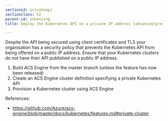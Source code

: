 ```yaml
---
sectionid: privateapi
sectionclass: h2
parent-id: enhancing
title: Deploy the Kubernetes API on a private IP address (advanced/preview)

---
```


Despite the API being secured using client certificates and TLS your organisation has a security policy that prevents the Kubernetes API from being offered on a public IP address. Ensure that your Kubernetes clusters do not have their API published on a public IP address.
 
1. Build ACS Engine from the master branch (unless the feature has now been released)
2. Create an ACS Engine cluster definition specifying a private Kubernetes API
3. Provision a Kubernetes cluster using ACS Engine

References:
- https://github.com/Azure/acs-engine/blob/master/docs/kubernetes/features.md#private-cluster